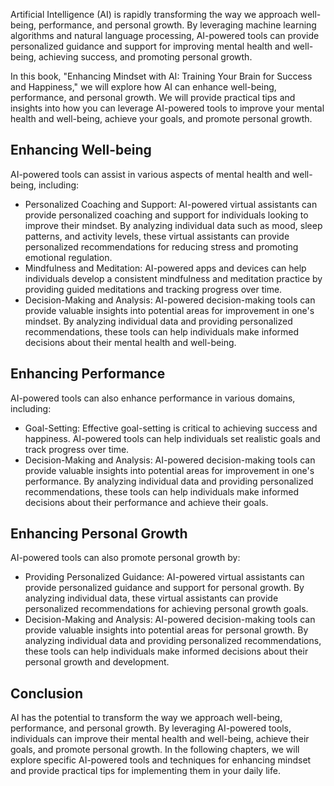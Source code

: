 

Artificial Intelligence (AI) is rapidly transforming the way we approach well-being, performance, and personal growth. By leveraging machine learning algorithms and natural language processing, AI-powered tools can provide personalized guidance and support for improving mental health and well-being, achieving success, and promoting personal growth.

In this book, "Enhancing Mindset with AI: Training Your Brain for Success and Happiness," we will explore how AI can enhance well-being, performance, and personal growth. We will provide practical tips and insights into how you can leverage AI-powered tools to improve your mental health and well-being, achieve your goals, and promote personal growth.

Enhancing Well-being
--------------------

AI-powered tools can assist in various aspects of mental health and well-being, including:

* Personalized Coaching and Support: AI-powered virtual assistants can provide personalized coaching and support for individuals looking to improve their mindset. By analyzing individual data such as mood, sleep patterns, and activity levels, these virtual assistants can provide personalized recommendations for reducing stress and promoting emotional regulation.
* Mindfulness and Meditation: AI-powered apps and devices can help individuals develop a consistent mindfulness and meditation practice by providing guided meditations and tracking progress over time.
* Decision-Making and Analysis: AI-powered decision-making tools can provide valuable insights into potential areas for improvement in one's mindset. By analyzing individual data and providing personalized recommendations, these tools can help individuals make informed decisions about their mental health and well-being.

Enhancing Performance
---------------------

AI-powered tools can also enhance performance in various domains, including:

* Goal-Setting: Effective goal-setting is critical to achieving success and happiness. AI-powered tools can help individuals set realistic goals and track progress over time.
* Decision-Making and Analysis: AI-powered decision-making tools can provide valuable insights into potential areas for improvement in one's performance. By analyzing individual data and providing personalized recommendations, these tools can help individuals make informed decisions about their performance and achieve their goals.

Enhancing Personal Growth
-------------------------

AI-powered tools can also promote personal growth by:

* Providing Personalized Guidance: AI-powered virtual assistants can provide personalized guidance and support for personal growth. By analyzing individual data, these virtual assistants can provide personalized recommendations for achieving personal growth goals.
* Decision-Making and Analysis: AI-powered decision-making tools can provide valuable insights into potential areas for personal growth. By analyzing individual data and providing personalized recommendations, these tools can help individuals make informed decisions about their personal growth and development.

Conclusion
----------

AI has the potential to transform the way we approach well-being, performance, and personal growth. By leveraging AI-powered tools, individuals can improve their mental health and well-being, achieve their goals, and promote personal growth. In the following chapters, we will explore specific AI-powered tools and techniques for enhancing mindset and provide practical tips for implementing them in your daily life.
